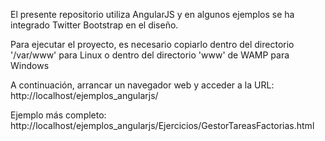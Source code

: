 El presente repositorio utiliza AngularJS y en algunos ejemplos se ha integrado Twitter Bootstrap en el diseño.

Para ejecutar el proyecto, es necesario copiarlo dentro del directorio '/var/www' para Linux o dentro del directorio 'www' de WAMP para Windows

A continuación, arrancar un navegador web y acceder a la URL: http://localhost/ejemplos_angularjs/

Ejemplo más completo: http://localhost/ejemplos_angularjs/Ejercicios/GestorTareasFactorias.html
